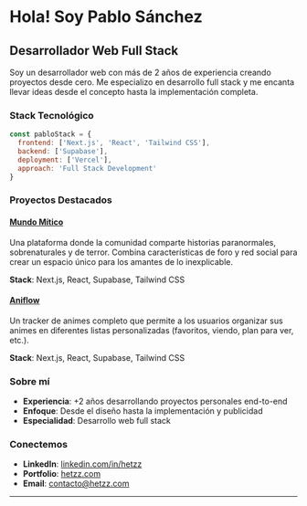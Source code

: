 # Hola! Soy Pablo Sánchez

## Desarrollador Web Full Stack

Soy un desarrollador web con más de 2 años de experiencia creando proyectos desde cero. Me especializo en desarrollo full stack y me encanta llevar ideas desde el concepto hasta la implementación completa.

### Stack Tecnológico

```javascript
const pabloStack = {
  frontend: ['Next.js', 'React', 'Tailwind CSS'],
  backend: ['Supabase'],
  deployment: ['Vercel'],
  approach: 'Full Stack Development'
}
```

### Proyectos Destacados

#### **[Mundo Mítico](https://mundomitico.com)**
Una plataforma donde la comunidad comparte historias paranormales, sobrenaturales y de terror. Combina características de foro y red social para crear un espacio único para los amantes de lo inexplicable.

**Stack**: Next.js, React, Supabase, Tailwind CSS

#### **[Aniflow](https://aniflow.net)**
Un tracker de animes completo que permite a los usuarios organizar sus animes en diferentes listas personalizadas (favoritos, viendo, plan para ver, etc.).

**Stack**: Next.js, React, Supabase, Tailwind CSS

### Sobre mí

- **Experiencia**: +2 años desarrollando proyectos personales end-to-end
- **Enfoque**: Desde el diseño hasta la implementación y publicidad  
- **Especialidad**: Desarrollo web full stack

### Conectemos

- **LinkedIn**: [linkedin.com/in/hetzz](https://linkedin.com/in/hetzz/)
- **Portfolio**: [hetzz.com](https://hetzz.com/)
- **Email**: [contacto@hetzz.com](mailto:contacto@hetzz.com)

---
